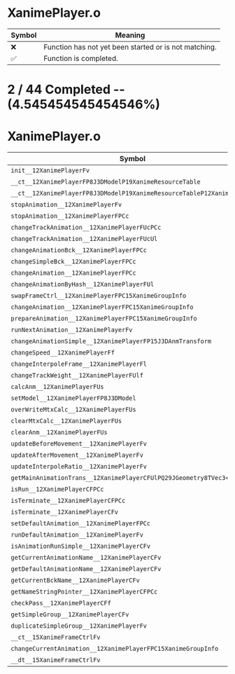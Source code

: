 # XanimePlayer.o
| Symbol | Meaning 
| ------------- | ------------- 
| :x: | Function has not yet been started or is not matching. 
| :white_check_mark: | Function is completed. 


# 2 / 44 Completed -- (4.545454545454546%)
# XanimePlayer.o
| Symbol | Decompiled? |
| ------------- | ------------- |
| `init__12XanimePlayerFv` | :x: |
| `__ct__12XanimePlayerFP8J3DModelP19XanimeResourceTable` | :x: |
| `__ct__12XanimePlayerFP8J3DModelP19XanimeResourceTableP12XanimePlayer` | :x: |
| `stopAnimation__12XanimePlayerFv` | :x: |
| `stopAnimation__12XanimePlayerFPCc` | :x: |
| `changeTrackAnimation__12XanimePlayerFUcPCc` | :x: |
| `changeTrackAnimation__12XanimePlayerFUcUl` | :x: |
| `changeAnimationBck__12XanimePlayerFPCc` | :x: |
| `changeSimpleBck__12XanimePlayerFPCc` | :x: |
| `changeAnimation__12XanimePlayerFPCc` | :x: |
| `changeAnimationByHash__12XanimePlayerFUl` | :x: |
| `swapFrameCtrl__12XanimePlayerFPC15XanimeGroupInfo` | :x: |
| `changeAnimation__12XanimePlayerFPC15XanimeGroupInfo` | :x: |
| `prepareAnimation__12XanimePlayerFPC15XanimeGroupInfo` | :x: |
| `runNextAnimation__12XanimePlayerFv` | :x: |
| `changeAnimationSimple__12XanimePlayerFP15J3DAnmTransform` | :x: |
| `changeSpeed__12XanimePlayerFf` | :x: |
| `changeInterpoleFrame__12XanimePlayerFl` | :x: |
| `changeTrackWeight__12XanimePlayerFUlf` | :x: |
| `calcAnm__12XanimePlayerFUs` | :x: |
| `setModel__12XanimePlayerFP8J3DModel` | :x: |
| `overWriteMtxCalc__12XanimePlayerFUs` | :x: |
| `clearMtxCalc__12XanimePlayerFUs` | :x: |
| `clearAnm__12XanimePlayerFUs` | :x: |
| `updateBeforeMovement__12XanimePlayerFv` | :x: |
| `updateAfterMovement__12XanimePlayerFv` | :x: |
| `updateInterpoleRatio__12XanimePlayerFv` | :x: |
| `getMainAnimationTrans__12XanimePlayerCFUlPQ29JGeometry8TVec3<f>` | :x: |
| `isRun__12XanimePlayerCFPCc` | :x: |
| `isTerminate__12XanimePlayerCFPCc` | :x: |
| `isTerminate__12XanimePlayerCFv` | :x: |
| `setDefaultAnimation__12XanimePlayerFPCc` | :white_check_mark: |
| `runDefaultAnimation__12XanimePlayerFv` | :x: |
| `isAnimationRunSimple__12XanimePlayerCFv` | :x: |
| `getCurrentAnimationName__12XanimePlayerCFv` | :x: |
| `getDefaultAnimationName__12XanimePlayerCFv` | :x: |
| `getCurrentBckName__12XanimePlayerCFv` | :x: |
| `getNameStringPointer__12XanimePlayerCFPCc` | :x: |
| `checkPass__12XanimePlayerCFf` | :x: |
| `getSimpleGroup__12XanimePlayerCFv` | :x: |
| `duplicateSimpleGroup__12XanimePlayerFv` | :x: |
| `__ct__15XanimeFrameCtrlFv` | :x: |
| `changeCurrentAnimation__12XanimePlayerFPC15XanimeGroupInfo` | :white_check_mark: |
| `__dt__15XanimeFrameCtrlFv` | :x: |
